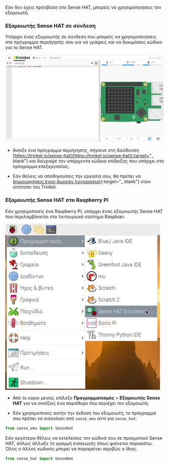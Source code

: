 Εάν δεν έχεις πρόσβαση στο Sense HAT, μπορείς να χρησιμοποιήσεις τον εξομοιωτή.

### Εξομοιωτής Sense HAT σε σύνδεση

Υπάρχει ένας εξομοιωτής σε σύνδεση που μπορείς να χρησιμοποιήσεις στο πρόγραμμα περιήγησής σου για να γράψεις και να δοκιμάσεις κώδικα για το Sense HAT.

![Εξομοιωτής Sense HAT στο trinket](images/sense-hat-trinket.png)

+ Άνοιξε ένα πρόγραμμα περιήγησης, πήγαινε στη διεύθυνση [https://trinket.io/sense-hat](https://trinket.io/sense-hat){:target="_ blank"} και διέγραψε τον υπάρχοντα κώδικα επίδειξης που υπάρχει στο πρόγραμμα επεξεργασίας.

+ Εάν θέλεις να αποθηκεύσεις την εργασία σου, θα πρέπει να [δημιουργήσεις έναν δωρεάν λογαριασμό](https://trinket.io/signup){:target="_ blank"} στον ιστότοπο του Trinket.

### Εξομοιωτής Sense HAT στο Raspberry Pi

Εάν χρησιμοποιείς ένα Raspberry Pi, υπάρχει ένας εξομοιωτής Sense HAT που περιλαμβάνεται στο λειτουργικό σύστημα Raspbian.

![Εξομοιωτής Sense HAT στο Raspbian](images/pi-emulator.png)

+ Από το κύριο μενού, επίλεξε **Προγραμματισμός** > **Εξομοιωτής Sense HAT** για να ανοίξεις ένα παράθυρο που περιέχει τον εξομοιωτή.

+ Εάν χρησιμοποιείς αυτήν την έκδοση του εξομοιωτή, το πρόγραμμά σου πρέπει να εισαγάγει από `sense_emu` αντί για `sense_hat`:

```python
from sense_emu import SenseHat
```

Εάν αργότερα θέλεις να εκτελέσεις τον κώδικά σου σε πραγματικό Sense HAT, απλώς άλλαξε τη γραμμή εισαγωγής όπως φαίνεται παρακάτω. Όλος ο άλλος κωδικός μπορεί να παραμείνει ακριβώς ο ίδιος.

```python
from sense_hat import SenseHat
```

